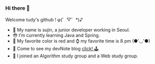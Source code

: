 ### Hi there 👋

Welcome tudy's github ! φ(゜▽゜*)♪

- 🌱 My name is sujin, a junior developer working in Seoul.
- 😳 I’m currently learning Java and Spring.
- 🎈 My favorite color is red and ⌚ my favorite time is 8 pm (●'◡'●)
- 👀 Come to see my devNote blog [click! 🕹](tudiiii.github.io/TudyDev/) 
- 🌟 I joined an Algorithm study group and a Web study group.

<!--
**tudiiii/tudiiii** is a ✨ _special_ ✨ repository because its `README.md` (this file) appears on your GitHub profile.

Here are some ideas to get you started:

- 🔭 I’m currently working on ...
- 🌱 I’m currently learning Java and Spring
- 👯 I’m looking to collaborate on ...
- 🤔 I’m looking for help with ...
- 💬 Ask me about ...
- 📫 How to reach me: ...
- 😄 Pronouns: ...
- ⚡ Fun fact: ...
-->
